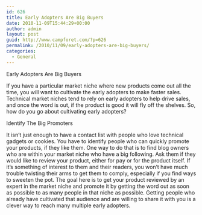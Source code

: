 ```yaml
---
id: 626
title: Early Adopters Are Big Buyers
date: 2010-11-09T15:44:29+00:00
author: admin
layout: post
guid: http://www.campforet.com/?p=626
permalink: /2010/11/09/early-adopters-are-big-buyers/
categories:
  - General
---
```

Early Adopters Are Big Buyers

If you have a particular market niche where new products come out all the time, you will want to cultivate the early adopters to make faster sales. Technical market niches tend to rely on early adopters to help drive sales, and once the word is out, if the product is good it will fly off the shelves. So, how do you go about cultivating early adopters?

Identify The Big Promoters

It isn&#8217;t just enough to have a contact list with people who love technical gadgets or cookies. You have to identify people who can quickly promote your products, if they like them. One way to do that is to find blog owners who are within your market niche who have a big following. Ask them if they would like to review your product, either for pay or for the product itself. If it&#8217;s something of interest to them and their readers, you won&#8217;t have much trouble twisting their arms to get them to comply, especially if you find ways to sweeten the pot. The goal here is to get your product reviewed by an expert in the market niche and promote it by getting the word out as soon as possible to as many people in that niche as possible. Getting people who already have cultivated that audience and are willing to share it with you is a clever way to reach many multiple early adopters.